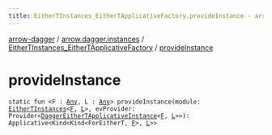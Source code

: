```yaml
---
title: EitherTInstances_EitherTApplicativeFactory.provideInstance - arrow-dagger
---
```


[arrow-dagger](../../index.html) / [arrow.dagger.instances](../index.html) / [EitherTInstances_EitherTApplicativeFactory](index.html) / [provideInstance](./provide-instance.html)

# provideInstance

`static fun <F : `[`Any`](https://kotlinlang.org/api/latest/jvm/stdlib/kotlin/-any/index.html)`, L : `[`Any`](https://kotlinlang.org/api/latest/jvm/stdlib/kotlin/-any/index.html)`> provideInstance(module: `[`EitherTInstances`](../-either-t-instances/index.html)`<`[`F`](provide-instance.html#F)`, `[`L`](provide-instance.html#L)`>, evProvider: Provider<`[`DaggerEitherTApplicativeInstance`](../-dagger-either-t-applicative-instance/index.html)`<`[`F`](provide-instance.html#F)`, `[`L`](provide-instance.html#L)`>>): Applicative<Kind<Kind<ForEitherT, `[`F`](provide-instance.html#F)`>, `[`L`](provide-instance.html#L)`>>`